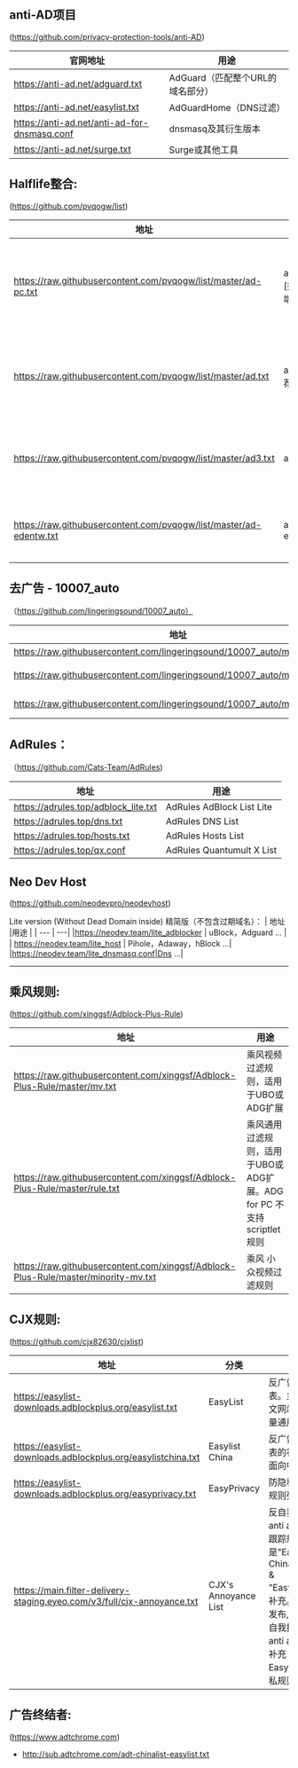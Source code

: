 
## anti-AD项目 
(https://github.com/privacy-protection-tools/anti-AD)


 | 官网地址 | 用途 |
  |  ---  | ---  |
 | https://anti-ad.net/adguard.txt  | AdGuard（匹配整个URL的域名部分） |
 |https://anti-ad.net/easylist.txt|AdGuardHome（DNS过滤）|
 | https://anti-ad.net/anti-ad-for-dnsmasq.conf  | dnsmasq及其衍生版本 |
 | https://anti-ad.net/surge.txt | Surge或其他工具 |


## Halflife整合:
(https://github.com/pvqogw/list)

 | 地址 | 分类|用途 |
  |  ---  | ---|---  |
|https://raw.githubusercontent.com/pvqogw/list/master/ad-pc.txt|ad-pc.txt [推荐桌面端]  |合并自乘风视频广告过滤规则、Easylist、EasylistChina、EasyPrivacy、CJX'sAnnoyance，以及补充的一些规则|
|https://raw.githubusercontent.com/pvqogw/list/master/ad.txt |ad.txt [推荐移动端]|合并自乘风视频广告过滤规则、EasylistChina、EasylistLite、CJX'sAnnoyance，以及补充的一些规则|
|https://raw.githubusercontent.com/pvqogw/list/master/ad3.txt |ad3.txt |合并自乘风视频广告过滤规则、EasylistChina、EasylistLite、CJX'sAnnoyance、EasyPrivacy|
|https://raw.githubusercontent.com/pvqogw/list/master/ad-edentw.txt | ad-edentw.txt |合并自Adblock Warning Removal List、ABP filters、anti-adblock-killer-filters|

## 去广告 - 10007_auto
（https://github.com/lingeringsound/10007_auto）

 | 地址 | 分类|
  |  ---  | ---|
  |https://raw.githubusercontent.com/lingeringsound/10007_auto/master/all|完整版|
 |https://raw.githubusercontent.com/lingeringsound/10007_auto/master/reward |保留广告奖励|
|https://raw.githubusercontent.com/lingeringsound/10007_auto/master/adb.txt |Adblock规则|

## AdRules：
（https://github.com/Cats-Team/AdRules)

 | 地址 |用途 |
  |  ---  | ---|
| https://adrules.top/adblock_lite.txt| AdRules AdBlock List Lite |
|https://adrules.top/dns.txt| AdRules DNS List 
|https://adrules.top/hosts.txt| AdRules Hosts List |
|https://adrules.top/qx.conf| AdRules Quantumult X List |


## Neo Dev Host 
(https://github.com/neodevpro/neodevhost)

Lite version (Without Dead Domain inside) 精简版（不包含过期域名）：
 | 地址 |用途 |
  |  ---  | ---|
|https://neodev.team/lite_adblocker | uBlock，Adguard ... 	|
| https://neodev.team/lite_host | Pihole，Adaway，hBlock ...|
|https://neodev.team/lite_dnsmasq.conf|Dns ...|

----------

## 乘风规则:
(https://github.com/xinggsf/Adblock-Plus-Rule) 

 | 地址 |用途 |
  |  ---  | ---|
| https://raw.githubusercontent.com/xinggsf/Adblock-Plus-Rule/master/mv.txt | 乘风视频过滤规则，适用于UBO或ADG扩展|
| https://raw.githubusercontent.com/xinggsf/Adblock-Plus-Rule/master/rule.txt | 乘风通用过滤规则，适用于UBO或ADG扩展。ADG for PC 不支持 scriptlet规则|
|https://raw.githubusercontent.com/xinggsf/Adblock-Plus-Rule/master/minority-mv.txt |乘风 小众视频过滤规则|


## CJX规则: 
(https://github.com/cjx82630/cjxlist) 

| 地址 | 分类|用途 |
  |  ---  | ---|---  |
|https://easylist-downloads.adblockplus.org/easylist.txt |EasyList |反广告主规则列表。主要面向英文网站，包含大量通用规则|
| https://easylist-downloads.adblockplus.org/easylistchina.txt | Easylist China |反广告主规则列表的补充。主要面向中文网站|
| https://easylist-downloads.adblockplus.org/easyprivacy.txt |EasyPrivacy |防隐私跟踪挖矿规则列表|
|  https://main.filter-delivery-staging.eyeo.com/v3/full/cjx-annoyance.txt |CJX's Annoyance List|反自我推广,移除anti adblock,防跟踪规则列表这是"EasyList China+EasyList" & "EasyPrivacy"的补充。2015.2.4发布,过滤烦人的自我推广,移除anti adblock,并补充EasyPrivacy隐私规则|

## 广告终结者:
(https://www.adtchrome.com)

+ http://sub.adtchrome.com/adt-chinalist-easylist.txt

